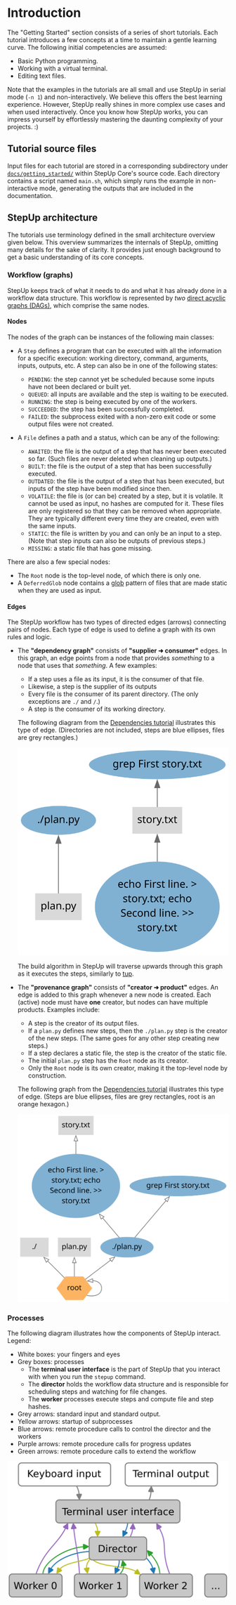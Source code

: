 # Introduction

The "Getting Started" section consists of a series of short tutorials.
Each tutorial introduces a few concepts at a time to maintain a gentle learning curve.
The following initial competencies are assumed:

- Basic Python programming.
- Working with a virtual terminal.
- Editing text files.

Note that the examples in the tutorials are all small and use StepUp
in serial mode (`-n 1`) and non-interactively.
We believe this offers the best learning experience.
However, StepUp really shines in more complex use cases and when used interactively.
Once you know how StepUp works, you can impress yourself by effortlessly mastering
the daunting complexity of your projects. :)

## Tutorial source files

Input files for each tutorial are stored in a corresponding subdirectory under
[`docs/getting_started/`](https://github.com/reproducible-reporting/stepup-core/tree/main/docs/getting_started)
within StepUp Core's source code.
Each directory contains a script named `main.sh`,
which simply runs the example in non-interactive mode,
generating the outputs that are included in the documentation.

## StepUp architecture

The tutorials use terminology defined in the small architecture overview given below.
This overview summarizes the internals of StepUp, omitting many details for the sake of clarity.
It provides just enough background to get a basic understanding of its core concepts.

### Workflow (graphs)

StepUp keeps track of what it needs to do and what it has already done in a workflow data structure.
This workflow is represented by *two*
[direct acyclic graphs (DAGs)](https://en.wikipedia.org/wiki/Directed_acyclic_graph),
which comprise the same nodes.

#### Nodes

The nodes of the graph can be instances of the following main classes:

- A `Step` defines a program that can be executed with all the information for a specific execution:
  working directory, command, arguments, inputs, outputs, etc.
  A step can also be in one of the following states:

    - `PENDING`: the step cannot yet be scheduled
      because some inputs have not been declared or built yet.
    - `QUEUED`: all inputs are available and the step is waiting to be executed.
    - `RUNNING`: the step is being executed by one of the workers.
    - `SUCCEEDED`: the step has been successfully completed.
    - `FAILED`: the subprocess exited with a non-zero exit code or
      some output files were not created.

- A `File` defines a path and a status, which can be any of the following:

    - `AWAITED`: the file is the output of a step that has never been executed so far.
      (Such files are never deleted when cleaning up outputs.)
    - `BUILT`: the file is the output of a step that has been successfully executed.
    - `OUTDATED`: the file is the output of a step that has been executed,
      but inputs of the step have been modified since then.
    - `VOLATILE`: the file is (or can be) created by a step, but it is volatile.
      It cannot be used as input, no hashes are computed for it.
      These files are only registered so that they can be removed when appropriate.
      They are typically different every time they are created,
      even with the same inputs.
    - `STATIC`: the file is written by you and can only be an input to a step.
      (Note that step inputs can also be outputs of previous steps.)
    - `MISSING`: a static file that has gone missing.

There are also a few special nodes:

- The `Root` node is the top-level node, of which there is only one.
- A `DeferredGlob` node contains a [glob](https://en.wikipedia.org/wiki/Glob_(programming))
  pattern of files that are made static when they are used as input.

#### Edges

The StepUp workflow has two types of directed edges (arrows) connecting pairs of nodes.
Each type of edge is used to define a graph with its own rules and logic.

- The **"dependency graph"** consists of **"supplier ➜ consumer"** edges.
  In this graph, an edge points from a node
  that provides *something* to a node that uses that *something*.
  A few examples:

    - If a step uses a file as its input, it is the consumer of that file.
    - Likewise, a step is the supplier of its outputs
    - Every file is the consumer of its parent directory.
      (The only exceptions are `./` and `/`.)
    - A step is the consumer of its working directory.

    The following diagram from the [Dependencies tutorial](dependencies.md)
    illustrates this type of edge.
    (Directories are not included, steps are blue ellipses, files are grey rectangles.)

    ![graph_dependency.svg](dependencies/graph_dependency.svg)

    The build algorithm in StepUp will traverse *up*wards through this graph
    as it executes the steps, similarly to [tup](https://gittup.org/tup/).

- The **"provenance graph"** consists of **"creator ➜ product"** edges.
  An edge is added to this graph whenever a new node is created.
  Each (active) node must have **one** creator, but nodes can have multiple products.
  Examples include:

    - A step is the creator of its output files.
    - If a `plan.py` defines new steps, then the `./plan.py` step is the creator of
      the new steps.
      (The same goes for any other step creating new steps.)
    - If a step declares a static file, the step is the creator of the static file.
    - The initial `plan.py` step has the `Root` node as its creator.
    - Only the `Root` node is its own creator, making it the top-level node by construction.

    The following graph from the [Dependencies tutorial](dependencies.md)
    illustrates this type of edge.
    (Steps are blue ellipses, files are grey rectangles, root is an orange hexagon.)

    ![graph_provenance.svg](dependencies/graph_provenance.svg)

### Processes

The following diagram illustrates how the components of StepUp interact. Legend:

- White boxes: your fingers and eyes
- Grey boxes: processes
    - The **terminal user interface** is the part of StepUp that you interact with
      when you run the `stepup` command.
    - The **director** holds the workflow data structure and is responsible
      for scheduling steps and watching for file changes.
    - The **worker** processes execute steps and compute file and step hashes.
- Grey arrows: standard input and standard output.
- Yellow arrows: startup of subprocesses
- Blue arrows: remote procedure calls to control the director and the workers
- Purple arrows: remote procedure calls for progress updates
- Green arrows: remote procedure calls to extend the workflow

![processes](processes.svg)
